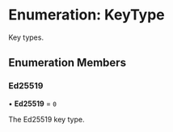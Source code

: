 # Enumeration: KeyType

Key types.

## Enumeration Members

### Ed25519

• **Ed25519** = ``0``

The Ed25519 key type.
